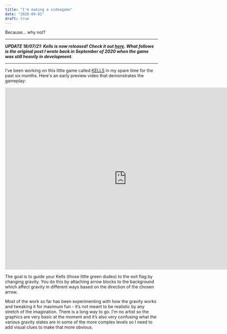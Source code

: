 ```yaml
---
title: "I'm making a videogame"
date: "2020-09-01"
draft: true
---
```


Because... why not?

<!-- end -->

---

**_UPDATE 18/07/21: Kells is now released! Check it out
[here](https://store.steampowered.com/app/1595300/Kells/). What follows is the
original post I wrote back in September of 2020 when the game was still heavily
in development._**

---

I’ve been working on this little game called
[KELLS](https://twitter.com/KellsGame) in my spare time for the past six months.
Here's an early preview video that demonstrates the gameplay:

<p center="true">
<iframe width="800" height="600" src="https://www.youtube.com/embed/RJhWmYk--Pc?controls=1" frameborder="0" allow="accelerometer; autoplay; clipboard-write; encrypted-media; gyroscope; picture-in-picture" allowfullscreen></iframe>
</p>

The goal is to guide your Kells (those little green dudes) to the exit flag by
changing gravity. You do this by attaching arrow blocks to the background which
affect gravity in different ways based on the direction of the chosen arrow.

Most of the work so far has been experimenting with how the gravity works and
tweaking it for maximum fun - it’s not meant to be realistic by any stretch of
the imagination. There is a long way to go. I'm no artist so the graphics are
very basic at the moment and it’s also very confusing what the various gravity
states are in some of the more complex levels so I need to add visual clues to
make that more obvious.
